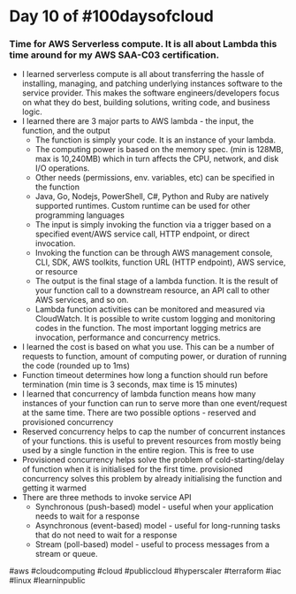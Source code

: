 # Day 10 of #100daysofcloud

### Time for AWS Serverless compute. It is all about Lambda this time around for my AWS SAA-C03 certification.

- I learned serverless compute is all about transferring the hassle of installing, managing, and patching underlying instances software to the service provider. This makes the software engineers/developers focus on what they do best, building solutions, writing code, and business logic.
- I learned there are 3 major parts to AWS lambda - the input, the function, and the output
  - The function is simply your code. It is an instance of your lambda.
  - The computing power is based on the memory spec. (min is 128MB, max is 10,240MB) which in turn affects the CPU, network, and disk I/O operations.
  - Other needs (permissions, env. variables, etc) can be specified in the function
  - Java, Go, Nodejs, PowerShell, C#, Python and Ruby are natively supported runtimes. Custom runtime can be used for other programming languages
  - The input is simply invoking the function via a trigger based on a specified event/AWS service call, HTTP endpoint, or direct invocation.
  - Invoking the function can be through AWS management console, CLI, SDK, AWS toolkits, function URL (HTTP endpoint), AWS service, or resource
  - The output is the final stage of a lambda function. It is the result of your function call to a downstream resource, an API call to other AWS services, and so on.
  - Lambda function activities can be monitored and measured via CloudWatch. It is possible to write custom logging and monitoring codes in the function. The most important logging metrics are invocation, performance and concurrency metrics.
- I learned the cost is based on what you use. This can be a number of requests to function, amount of computing power, or duration of running the code (rounded up to 1ms)
- Function timeout determines how long a function should run before termination (min time is 3 seconds, max time is 15 minutes)
- I learned that concurrency of lambda function means how many instances of your function can run to serve more than one event/request at the same time. There are two possible options - reserved and provisioned concurrency
- Reserved concurrency helps to cap the number of concurrent instances of your functions. this is useful to prevent resources from mostly being used by a single function in the entire region. This is free to use
- Provisioned concurrency helps solve the problem of cold-starting/delay of function when it is initialised for the first time. provisioned concurrency solves this problem by already initialising the function and getting it warmed
- There are three methods to invoke service API
  - Synchronous (push-based) model - useful when your application needs to wait for a response
  - Asynchronous (event-based) model - useful for long-running tasks that do not need to wait for a response
  - Stream (poll-based) model - useful to process messages from a stream or queue.

#aws #cloudcomputing #cloud #publiccloud #hyperscaler #terraform #iac #linux #learninpublic
